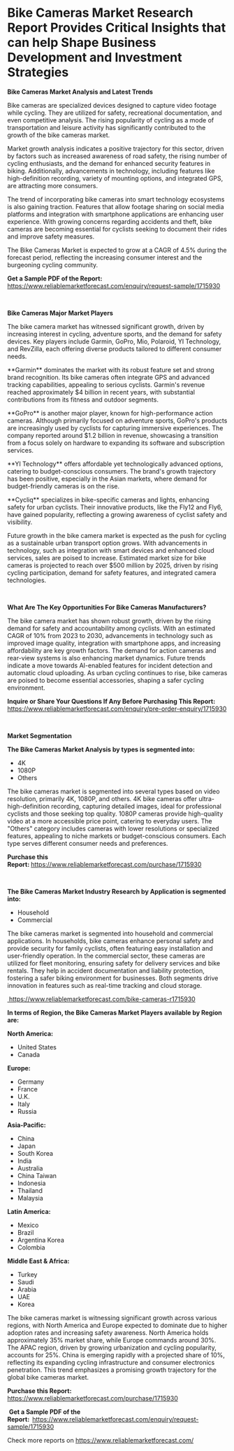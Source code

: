 <p><h1>Bike Cameras Market Research Report Provides Critical Insights that can help Shape Business Development and Investment Strategies</h1></p><p><strong>Bike Cameras Market Analysis and Latest Trends</strong></p>
<p><p>Bike cameras are specialized devices designed to capture video footage while cycling. They are utilized for safety, recreational documentation, and even competitive analysis. The rising popularity of cycling as a mode of transportation and leisure activity has significantly contributed to the growth of the bike cameras market.</p><p>Market growth analysis indicates a positive trajectory for this sector, driven by factors such as increased awareness of road safety, the rising number of cycling enthusiasts, and the demand for enhanced security features in biking. Additionally, advancements in technology, including features like high-definition recording, variety of mounting options, and integrated GPS, are attracting more consumers.</p><p>The trend of incorporating bike cameras into smart technology ecosystems is also gaining traction. Features that allow footage sharing on social media platforms and integration with smartphone applications are enhancing user experience. With growing concerns regarding accidents and theft, bike cameras are becoming essential for cyclists seeking to document their rides and improve safety measures.</p><p>The Bike Cameras Market is expected to grow at a CAGR of 4.5% during the forecast period, reflecting the increasing consumer interest and the burgeoning cycling community.</p></p>
<p><strong>Get a Sample PDF of the Report:&nbsp;</strong> <a href="https://www.reliablemarketforecast.com/enquiry/request-sample/1715930?utm_campaign=3431&utm_medium=2&utm_source=Github&utm_content=ia&utm_term=04042025&utm_id=bike-cameras">https://www.reliablemarketforecast.com/enquiry/request-sample/1715930</a></p>
<p>&nbsp;</p>
<p><strong>Bike Cameras Major Market Players</strong></p>
<p><p>The bike camera market has witnessed significant growth, driven by increasing interest in cycling, adventure sports, and the demand for safety devices. Key players include Garmin, GoPro, Mio, Polaroid, YI Technology, and RevZilla, each offering diverse products tailored to different consumer needs.</p><p>**Garmin** dominates the market with its robust feature set and strong brand recognition. Its bike cameras often integrate GPS and advanced tracking capabilities, appealing to serious cyclists. Garmin's revenue reached approximately $4 billion in recent years, with substantial contributions from its fitness and outdoor segments.</p><p>**GoPro** is another major player, known for high-performance action cameras. Although primarily focused on adventure sports, GoPro's products are increasingly used by cyclists for capturing immersive experiences. The company reported around $1.2 billion in revenue, showcasing a transition from a focus solely on hardware to expanding its software and subscription services.</p><p>**YI Technology** offers affordable yet technologically advanced options, catering to budget-conscious consumers. The brand's growth trajectory has been positive, especially in the Asian markets, where demand for budget-friendly cameras is on the rise.</p><p>**Cycliq** specializes in bike-specific cameras and lights, enhancing safety for urban cyclists. Their innovative products, like the Fly12 and Fly6, have gained popularity, reflecting a growing awareness of cyclist safety and visibility.</p><p>Future growth in the bike camera market is expected as the push for cycling as a sustainable urban transport option grows. With advancements in technology, such as integration with smart devices and enhanced cloud services, sales are poised to increase. Estimated market size for bike cameras is projected to reach over $500 million by 2025, driven by rising cycling participation, demand for safety features, and integrated camera technologies.</p></p>
<p>&nbsp;</p>
<p><strong>What Are The Key Opportunities For Bike Cameras Manufacturers?</strong></p>
<p><p>The bike camera market has shown robust growth, driven by the rising demand for safety and accountability among cyclists. With an estimated CAGR of 10% from 2023 to 2030, advancements in technology such as improved image quality, integration with smartphone apps, and increasing affordability are key growth factors. The demand for action cameras and rear-view systems is also enhancing market dynamics. Future trends indicate a move towards AI-enabled features for incident detection and automatic cloud uploading. As urban cycling continues to rise, bike cameras are poised to become essential accessories, shaping a safer cycling environment.</p></p>
<p><strong>Inquire or Share Your Questions If Any Before Purchasing This Report:</strong> <a href="https://www.reliablemarketforecast.com/enquiry/pre-order-enquiry/1715930?utm_campaign=3431&utm_medium=2&utm_source=Github&utm_content=ia&utm_term=04042025&utm_id=bike-cameras">https://www.reliablemarketforecast.com/enquiry/pre-order-enquiry/1715930</a></p>
<p>&nbsp;</p>
<p><strong>Market Segmentation</strong></p>
<p><strong>The Bike Cameras Market Analysis by types is segmented into:</strong></p>
<p><ul><li>4K</li><li>1080P</li><li>Others</li></ul></p>
<p><p>The bike cameras market is segmented into several types based on video resolution, primarily 4K, 1080P, and others. 4K bike cameras offer ultra-high-definition recording, capturing detailed images, ideal for professional cyclists and those seeking top quality. 1080P cameras provide high-quality video at a more accessible price point, catering to everyday users. The "Others" category includes cameras with lower resolutions or specialized features, appealing to niche markets or budget-conscious consumers. Each type serves different consumer needs and preferences.</p></p>
<p><strong>Purchase this Report:&nbsp;</strong><a href="https://www.reliablemarketforecast.com/purchase/1715930?utm_campaign=3431&utm_medium=2&utm_source=Github&utm_content=ia&utm_term=04042025&utm_id=bike-cameras">https://www.reliablemarketforecast.com/purchase/1715930</a></p>
<p>&nbsp;</p>
<p><strong>The Bike Cameras Market Industry Research by Application is segmented into:</strong></p>
<p><ul><li>Household</li><li>Commercial</li></ul></p>
<p><p>The bike cameras market is segmented into household and commercial applications. In households, bike cameras enhance personal safety and provide security for family cyclists, often featuring easy installation and user-friendly operation. In the commercial sector, these cameras are utilized for fleet monitoring, ensuring safety for delivery services and bike rentals. They help in accident documentation and liability protection, fostering a safer biking environment for businesses. Both segments drive innovation in features such as real-time tracking and cloud storage.</p></p>
<p><a href="https://www.reliablemarketforecast.com/bike-cameras-r1715930?utm_campaign=3431&utm_medium=2&utm_source=Github&utm_content=ia&utm_term=04042025&utm_id=bike-cameras">&nbsp;https://www.reliablemarketforecast.com/bike-cameras-r1715930</a></p>
<p><strong>In terms of Region, the Bike Cameras Market Players available by Region are:</strong></p>
<p>
    <p> <strong> North America: </strong>
        <ul>
            <li>United States</li>
            <li>Canada</li>
        </ul>
        </p> 
    <p> <strong> Europe: </strong>
        <ul>
            <li>Germany</li>
            <li>France</li>
            <li>U.K.</li>
            <li>Italy</li>
            <li>Russia</li>
        </ul>
        </p> 
    <p> <strong> Asia-Pacific: </strong>
        <ul>
            <li>China</li>
            <li>Japan</li>
            <li>South Korea</li>
            <li>India</li>
            <li>Australia</li>
            <li>China Taiwan</li>
            <li>Indonesia</li>
            <li>Thailand</li>
            <li>Malaysia</li>
        </ul>
        </p> 
    <p> <strong> Latin America: </strong>
        <ul>
            <li>Mexico</li>
            <li>Brazil</li>
            <li>Argentina Korea</li>
            <li>Colombia</li>
        </ul>
        </p> 
    <p> <strong> Middle East & Africa: </strong>
        <ul>
            <li>Turkey</li>
            <li>Saudi</li>
            <li>Arabia</li>
            <li>UAE</li>
            <li>Korea</li>
        </ul>
    </p>
    </p>
<p><p>The bike cameras market is witnessing significant growth across various regions, with North America and Europe expected to dominate due to higher adoption rates and increasing safety awareness. North America holds approximately 35% market share, while Europe commands around 30%. The APAC region, driven by growing urbanization and cycling popularity, accounts for 25%. China is emerging rapidly with a projected share of 10%, reflecting its expanding cycling infrastructure and consumer electronics penetration. This trend emphasizes a promising growth trajectory for the global bike cameras market.</p></p>
<p><strong>Purchase this Report: </strong><a href="https://www.reliablemarketforecast.com/purchase/1715930?utm_campaign=3431&utm_medium=2&utm_source=Github&utm_content=ia&utm_term=04042025&utm_id=bike-cameras">https://www.reliablemarketforecast.com/purchase/1715930</a></p>
<p>&nbsp;<strong>Get a Sample PDF of the Report:&nbsp;&nbsp;</strong><a href="https://www.reliablemarketforecast.com/enquiry/request-sample/1715930?utm_campaign=3431&utm_medium=2&utm_source=Github&utm_content=ia&utm_term=04042025&utm_id=bike-cameras">https://www.reliablemarketforecast.com/enquiry/request-sample/1715930</a></p>
<p><strong></strong></p>
<p>Check more reports on <a href="https://www.reliablemarketforecast.com/?utm_campaign=3431&utm_medium=2&utm_source=Github&utm_content=ia&utm_term=04042025&utm_id=bike-cameras">https://www.reliablemarketforecast.com/</a></p>